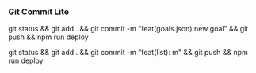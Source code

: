 ### Git Commit Lite


<!-- Adding New Goal -->
git status && git add . && git commit -m "feat(goals.json):new goal" && git push && npm run deploy

<!-- Any other component-->
git status && git add . && git commit -m "feat(list): m" && git push && npm run deploy


